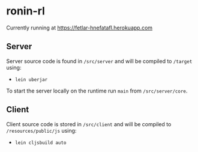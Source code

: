# ronin-rl

Currently running at https://fetlar-hnefatafl.herokuapp.com

## Server

Server source code is found in `/src/server` and will be compiled to `/target` using:

* `lein uberjar`

To start the server locally on the runtime run `main` from `/src/server/core`.

## Client

Client source code is stored in `/src/client` and will be compiled to `/resources/public/js` using:

* `lein cljsbuild auto`

